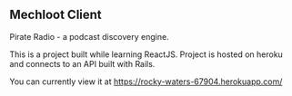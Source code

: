 ## Mechloot Client

Pirate Radio - a podcast discovery engine.

This is a project built while learning ReactJS. Project is hosted on heroku and connects to an API built with Rails.

You can currently view it at https://rocky-waters-67904.herokuapp.com/
